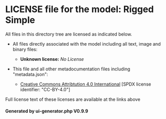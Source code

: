 # LICENSE file for the model: Rigged Simple

All files in this directory tree are licensed as indicated below.

* All files directly associated with the model including all text, image and binary files:

  * **Unknown license:** _No License_

* This file and all other metadocumentation files including "metadata.json":

  * [Creative Commons Attribtution 4.0 International]("https://creativecommons.org/licenses/by-nd/4.0/legalcode") [SPDX license identifier: "CC-BY-4.0"]

Full license text of these licenses are available at the links above

#### Generated by ui-generator.php V0.9.9